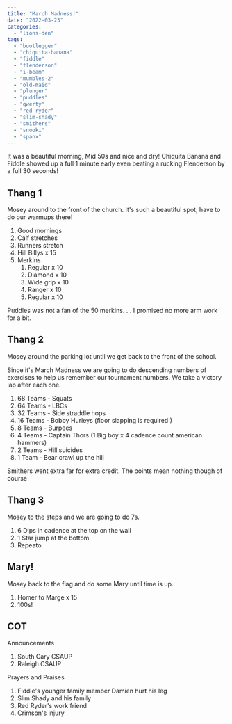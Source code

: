 ```yaml
---
title: "March Madness!"
date: "2022-03-23"
categories: 
  - "lions-den"
tags: 
  - "bootlegger"
  - "chiquita-banana"
  - "fiddle"
  - "flenderson"
  - "i-beam"
  - "mumbles-2"
  - "old-maid"
  - "plunger"
  - "puddles"
  - "qwerty"
  - "red-ryder"
  - "slim-shady"
  - "smithers"
  - "snooki"
  - "spanx"
---
```


It was a beautiful morning, Mid 50s and nice and dry! Chiquita Banana and Fiddle showed up a full 1 minute early even beating a rucking Flenderson by a full 30 seconds!

## Thang 1

Mosey around to the front of the church. It's such a beautiful spot, have to do our warmups there!

1. Good mornings
2. Calf stretches
3. Runners stretch
4. Hill Billys x 15
5. Merkins
    1. Regular x 10
    2. Diamond x 10
    3. Wide grip x 10
    4. Ranger x 10
    5. Regular x 10

Puddles was not a fan of the 50 merkins. . . I promised no more arm work for a bit.

## Thang 2

Mosey around the parking lot until we get back to the front of the school.

Since it's March Madness we are going to do descending numbers of exercises to help us remember our tournament numbers. We take a victory lap after each one.

1. 68 Teams - Squats
2. 64 Teams - LBCs
3. 32 Teams - Side straddle hops
4. 16 Teams - Bobby Hurleys (floor slapping is required!)
5. 8 Teams - Burpees
6. 4 Teams - Captain Thors (1 Big boy x 4 cadence count american hammers)
7. 2 Teams - Hill suicides
8. 1 Team - Bear crawl up the hill

Smithers went extra far for extra credit. The points mean nothing though of course

## Thang 3

Mosey to the steps and we are going to do 7s.

1. 6 Dips in cadence at the top on the wall
2. 1 Star jump at the bottom
3. Repeato

## Mary!

Mosey back to the flag and do some Mary until time is up.

1. Homer to Marge x 15
2. 100s!

## COT

Announcements

1. South Cary CSAUP
2. Raleigh CSAUP

Prayers and Praises

1. Fiddle's younger family member Damien hurt his leg
2. Slim Shady and his family
3. Red Ryder's work friend
4. Crimson's injury
